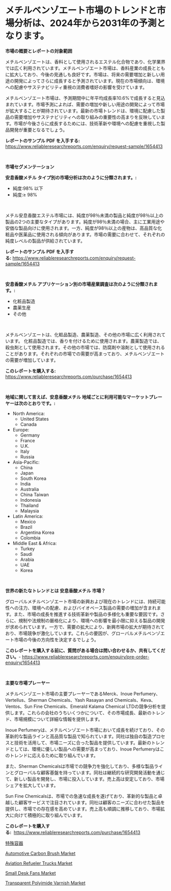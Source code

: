 <p><h1>メチルベンゾエート市場のトレンドと市場分析は、2024年から2031年の予測となります。</h1></p><p><strong>市場の概要とレポートの対象範囲</strong></p>
<p><p>メチルベンゾエートは、香料として使用されるエステル化合物であり、化学業界では広く利用されています。メチルベンゾエート市場は、香料産業の成長とともに拡大しており、今後の見通しも良好です。市場は、将来の需要増加と新しい用途の開発によってさらに成長すると予測されています。現在の市場傾向は、環境への配慮やサステナビリティ重視の消費者嗜好の影響を受けています。</p><p>メチルベンゾエート市場は、予測期間中に年平均成長率10.6%で成長すると見込まれています。市場予測によれば、需要の増加や新しい用途の開発によって市場が拡大することが期待されています。最新の市場トレンドは、環境に配慮した製品の需要増加やサステナビリティへの取り組みの重要性の高まりを反映しています。市場が今後さらに成長するためには、技術革新や環境への配慮を重視した製品開発が重要となるでしょう。</p></p>
<p><strong>レポートのサンプル PDF を入手する:</strong> <a href="https://www.reliableresearchreports.com/enquiry/request-sample/1654413">https://www.reliableresearchreports.com/enquiry/request-sample/1654413</a></p>
<p>&nbsp;</p>
<p><strong>市場セグメンテーション</strong></p>
<p><strong>安息香酸メチル タイプ別の市場分析は次のように分類されます。:</strong></p>
<p><ul><li>純度:98% 以下</li><li>純度:≥ 98%</li></ul></p>
<p>&nbsp;</p>
<p><p>メチル安息香酸エステル市場には、純度が98％未満の製品と純度が98％以上の製品の2つの主要なタイプがあります。純度が98％未満の場合、主に工業用途や安価な製品向けに使用されます。一方、純度が98％以上の産物は、高品質な化粧品や医薬品に使用される傾向があります。市場の需要に合わせて、それぞれの純度レベルの製品が供給されています。</p></p>
<p><strong>レポートのサンプル PDF を入手する:</strong>&nbsp;<a href="https://www.reliableresearchreports.com/enquiry/request-sample/1654413">https://www.reliableresearchreports.com/enquiry/request-sample/1654413</a></p>
<p>&nbsp;</p>
<p><strong> 安息香酸メチル アプリケーション別の市場産業調査は次のように分類されます。:</strong></p>
<p><ul><li>化粧品製造</li><li>農薬生産</li><li>その他</li></ul></p>
<p>&nbsp;</p>
<p><p>メチルベンゾエートは、化粧品製造、農薬製造、その他の市場に広く利用されています。 化粧品製造では、香りを付けるために使用されます。農薬製造では、殺虫剤として使用されます。その他の市場では、防腐剤や溶剤として使用されることがあります。それぞれの市場での需要が高まっており、メチルベンゾエートの需要が増加しています。</p></p>
<p><strong>このレポートを購入する:</strong>&nbsp; <a href="https://www.reliableresearchreports.com/purchase/1654413">https://www.reliableresearchreports.com/purchase/1654413</a></p>
<p>&nbsp;</p>
<p><strong>地域に関して言えば、安息香酸メチル 地域ごとに利用可能なマーケットプレーヤーは次のとおりです。:</strong></p>
<p><ul>
    <li>
        North America:
        <ul>
            <li>United States</li>
            <li>Canada</li>
        </ul>
    </li>
    <li>
        Europe:
        <ul>
            <li>Germany</li>
            <li>France</li>
            <li>U.K.</li>
            <li>Italy</li>
            <li>Russia</li>
        </ul>
    </li>
    <li>
        Asia-Pacific:
        <ul>
            <li>China</li>
            <li>Japan</li>
            <li>South Korea</li>
            <li>India</li>
            <li>Australia</li>
            <li>China Taiwan</li>
            <li>Indonesia</li>
            <li>Thailand</li>
            <li>Malaysia</li>
        </ul>
    </li>
    <li>
        Latin America:
        <ul>
            <li>Mexico</li>
            <li>Brazil</li>
            <li>Argentina Korea</li>
            <li>Colombia</li>
        </ul>
    </li>
    <li>
        Middle East & Africa:
        <ul>
            <li>Turkey</li>
            <li>Saudi</li>
            <li>Arabia</li>
            <li>UAE</li>
            <li>Korea</li>
        </ul>
    </li>
    </ul></p>
<p>&nbsp;</p>
<p><strong>世界の新たなトレンドとは 安息香酸メチル 市場？</strong></p>
<p><p>グローバルメチルベンゾエート市場の新興および現在のトレンドには、持続可能性への注力、環境への配慮、およびバイオベース製品の需要の増加が含まれます。また、市場の成長を推進する技術革新や製品の多様化も重要な要因です。さらに、規制や法規制の厳格化により、環境への影響を最小限に抑える製品の開発が求められています。一方で、需要の拡大により、新興市場の拡大が期待されており、市場競争が激化しています。これらの要因が、グローバルメチルベンゾエート市場の今後の方向性を決定するでしょう。</p></p>
<p><strong>このレポートを購入する前に、質問がある場合は問い合わせるか、共有してください。</strong>- <a href="https://www.reliableresearchreports.com/enquiry/pre-order-enquiry/1654413">https://www.reliableresearchreports.com/enquiry/pre-order-enquiry/1654413</a></p>
<p>&nbsp;</p>
<p><strong>主要な市場プレーヤー</strong></p>
<p><p>メチルベンゾエート市場の主要プレーヤーであるMerck、Inoue Perfumery、Vertellus、Sherman Chemicals、Yash Rasayan and Chemicals、Keva、Ventos、Sun Fine Chemicals、Emerald Kalama Chemical LTDの競争分析を提供します。これらの会社のうちいくつかについて、その市場成長、最新のトレンド、市場規模について詳細な情報を提供します。</p><p>Inoue Perfumeryは、メチルベンゾエート市場において成長を続けており、その革新的な製品ラインと高品質な製品で知られています。同社は独自の製造プロセスと技術を活用して、市場ニーズに合った製品を提供しています。最新のトレンドとしては、環境に優しい製品への需要が高まっており、Inoue Perfumeryはこのトレンドに応えるために取り組んでいます。</p><p>また、Sherman Chemicalsは市場での競争力を強化しており、多様な製品ラインとグローバルな顧客基盤を持っています。同社は継続的な研究開発活動を通じて、新しい製品を開発し、市場に投入しています。売上高は安定しており、市場シェアを拡大しています。</p><p>Sun Fine Chemicalsは、市場での急速な成長を遂げており、革新的な製品と卓越した顧客サービスで注目されています。同社は顧客のニーズに合わせた製品を提供し、市場での存在感を高めています。売上高も順調に推移しており、市場拡大に向けて積極的に取り組んでいます。</p></p>
<p><strong>このレポートを購入する:</strong>&nbsp;&nbsp;<a href="https://www.reliableresearchreports.com/purchase/1654413">https://www.reliableresearchreports.com/purchase/1654413</a></p>
<p><p><a href="https://medium.com/@jacksonwiza1924/2024%E5%B9%B4%E3%81%8B%E3%82%892031%E5%B9%B4%E3%81%AE%E6%9C%9F%E9%96%93%E3%81%AB%E4%BA%88%E6%B8%AC%E3%81%95%E3%82%8C%E3%82%8B%E7%89%B9%E6%AE%8A%E3%82%B3%E3%83%B3%E3%83%86%E3%83%8A%E5%B8%82%E5%A0%B4%E3%81%AE%E3%83%88%E3%83%AC%E3%83%B3%E3%83%89%E3%81%A8%E5%B8%82%E5%A0%B4%E5%88%86%E6%9E%90-ca67ca0516e3">特殊容器</a></p><p><a href="https://issuu.com/reportprime-2/docs/automotive-carbon-brush-market-size-2030.pptx">Automotive Carbon Brush Market</a></p><p><a href="https://spotless-saver-8fd.notion.site/Insights-into-Aviation-Refueler-Trucks-Market-Size-Analysing-Market-Share-Trends-and-Growth-from--8c30acf98b4144859daecf394b15c2c9">Aviation Refueler Trucks Market</a></p><p><a href="https://github.com/julyju69/Market-Research-Report-List-2/blob/main/small-desk-fans-market.md">Small Desk Fans Market</a></p><p><a href="https://issuu.com/reportprime-2/docs/transparent-polyimide-varnish-market-size-2030.ppt">Transparent Polyimide Varnish Market</a></p></p>